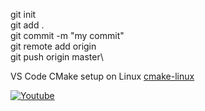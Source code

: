 git init\
git add .\
git commit -m "my commit"\
git remote add origin <remote repository URL>\
git push origin master\

VS Code CMake setup on Linux
[cmake-linux](https://code.visualstudio.com/docs/cpp/cmake-linux)

[![Youtube](https://img.shields.io/badge/YouTube-red?style=for-the-badge&logo=youtube&logoColor=white)](https://www.youtube.com/@ShivMLinux)
